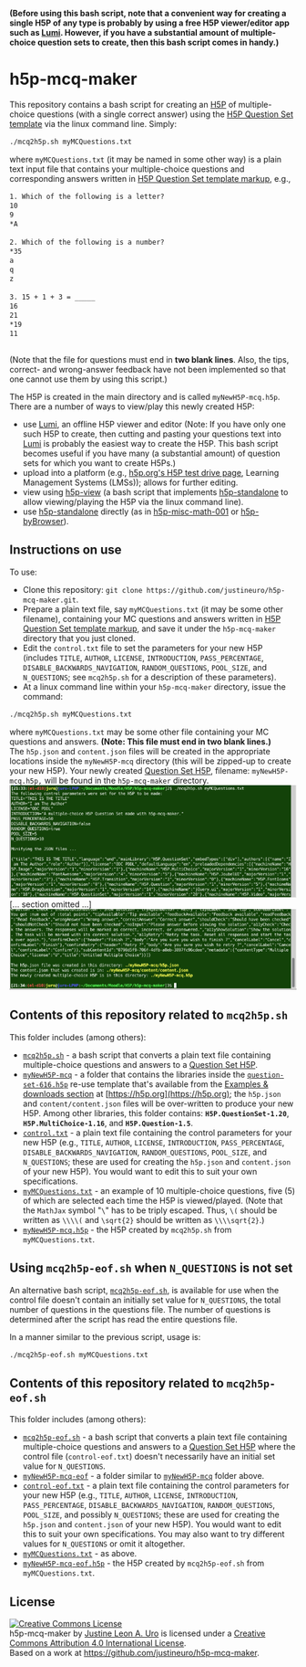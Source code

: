 **(Before using this bash script, note that a convenient way for creating a single H5P of any type is probably by using a free H5P viewer/editor app such as [Lumi](https://lumi.education/en/).  However, if you have a substantial amount of multiple-choice question sets to create, then this bash script comes in handy.)**  

# h5p-mcq-maker  

This repository contains a bash script for creating an [H5P](https://h5p.org) of multiple-choice questions (with a single correct answer) using the [H5P Question Set template](https://h5p.org/question-set) via the linux command line. Simply:  
```sh
./mcq2h5p.sh myMCQuestions.txt
```
where `myMCQuestions.txt` (it may be named in some other way) is a plain text input file that contains your multiple-choice questions and corresponding answers written in [H5P Question Set template markup](https://h5p.org/question-set), e.g.,  
```
1. Which of the following is a letter?
10
9
*A

2. Which of the following is a number?
*35
a
q
z

3. 15 + 1 + 3 = _____
16
21
*19
11


```
(Note that the file for questions must end in **two blank lines**.  Also, the tips, correct- and wrong-answer feedback have not been implemented so that one cannot use them by using this script.)  

The H5P is created in the main directory and is called `myNewH5P-mcq.h5p`.  There are a number of ways to view/play this newly created H5P:  

* use [Lumi](https://app.lumi.education/), an offline H5P viewer and editor (Note: If you have only one such H5P to create, then cutting and pasting your questions text into [Lumi](https://app.lumi.education/) is probably the easiest way to create the H5P. This bash script becomes useful if you have many (a substantial amount) of question sets for which you want to create H5Ps.)
* upload into a platform (e.g., [h5p.org's H5P test drive page](https://h5p.org/testdrive-h5p), Learning Management Systems (LMSs)); allows for further editing.
* view using [h5p-view](https://github.com/justineuro/h5p-view) (a bash script that implements [h5p-standalone](https://github.com/tunapanda/h5p-standalone) to allow viewing/playing the H5P via the linux command line).
* use [h5p-standalone](https://github.com/tunapanda/h5p-standalone) directly (as in [h5p-misc-math-001](https://justineuro.github.io/h5p-misc-math-001/) or [h5p-byBrowser](https://justineuro.github.io/h5p-byBrowser/)).

## Instructions on use
To use:

* Clone this repository: `git clone https://github.com/justineuro/h5p-mcq-maker.git`.
* Prepare a plain text file, say `myMCQuestions.txt` (it may be some other filename), containing your MC questions and answers written in [H5P Question Set template markup](https://h5p.org/question-set), and save it under the `h5p-mcq-maker` directory that you just cloned.
* Edit the `control.txt` file to set the parameters for your new H5P (includes  `TITLE`, `AUTHOR`, `LICENSE`, `INTRODUCTION`, `PASS_PERCENTAGE`, `DISABLE_BACKWARDS_NAVIGATION`, `RANDOM_QUESTIONS`, `POOL_SIZE`, and `N_QUESTIONS`; see `mcq2h5p.sh` for a description of these parameters).
* At a linux command line within your `h5p-mcq-maker` directory, issue the command:
```sh
./mcq2h5p.sh myMCQuestions.txt
```
where `myMCQuestions.txt` may be some other file containing your MC questions and answers.  **(Note: This file must end in two blank lines.)**  
The `h5p.json` and `content.json` files will be created in the appropriate locations inside the `myNewH5P-mcq` directory (this will be zipped-up to create your new H5P).  Your newly created [Question Set H5P](https://h5p.org/question-set), filename: `myNewH5P-mcq.h5p,` will be found in the `h5p-mcq-maker` directory.  
![](./h5p-mcq-maker-shot1.png)  
[... section omitted ...]  
![](./h5p-mcq-maker-shot2.png)

## Contents of this repository related to `mcq2h5p.sh`
This folder includes (among others):
  
* [`mcq2h5p.sh`](./mcq2h5p.sh) - a bash script that converts a plain text file containing multiple-choice questions and answers to a [Question Set H5P](https://h5p.org/question-set).
* [`myNewH5P-mcq`](./myNewH5P-mcq) - a folder that contains the libraries inside the [`question-set-616.h5p`](https://h5p.org/question-set) re-use template that's available from the [Examples & downloads section](https://h5p.org/content-types-and-applications) at [https://h5p.org](https://h5p.org); the `h5p.json` and `content/content.json` files will be over-written to produce your new H5P.  Among other libraries, this folder contains: __`H5P.QuestionSet-1.20`__, __`H5P.MultiChoice-1.16`__, and __`H5P.Question-1.5`__. 
* [`control.txt`](./control.txt) -  a plain text file containing the control parameters for your new H5P (e.g., `TITLE`, `AUTHOR`, `LICENSE`, `INTRODUCTION`, `PASS_PERCENTAGE`, `DISABLE_BACKWARDS_NAVIGATION`, `RANDOM_QUESTIONS`, `POOL_SIZE`, and `N_QUESTIONS`; these are used for creating the `h5p.json` and `content.json` of your new H5P).  You would want to edit this to suit your own specifications.
* [`myMCQuestions.txt`](./myMCQuestions.txt) - an example of 10 multiple-choice questions, five (5) of which are selected each time the H5P is viewed/played.  (Note that the `MathJax` symbol "`\`" has to be triply escaped.  Thus, `\(` should be written as `\\\\(` and `\sqrt{2}` should be written as `\\\\sqrt{2}`.)
* [`myNewH5P-mcq.h5p`](./myNewH5P-mcq.h5p) - the H5P created by `mcq2h5p.sh` from `myMCQuestions.txt`.

## Using `mcq2h5p-eof.sh` when `N_QUESTIONS` is not set
An alternative bash script, [`mcq2h5p-eof.sh`](./mcq2h5p-eof.sh), is available for use when the control file doesn't contain an initially set value for `N_QUESTIONS`, the total number of questions in the questions file.  The number of questions is determined after the script has read the entire questions file.  

In a manner similar to the previous script, usage is:
```bash
./mcq2h5p-eof.sh myMCQuestions.txt
```

## Contents of this repository related to `mcq2h5p-eof.sh`
This folder includes (among others):

* [`mcq2h5p-eof.sh`](./mcq2h5p-eof.sh) - a bash script that converts a plain text file containing multiple-choice questions and answers to a [Question Set H5P](https://h5p.org/question-set) where the control file (`control-eof.txt`) doesn't necessarily have an initial set value for `N_QUESTIONS`. 
* [`myNewH5P-mcq-eof`](./myNewH5P-mcq-eof) - a folder similar to [`myNewH5P-mcq`](./myNewH5P-mcq) folder above. 
* [`control-eof.txt`](./control-eof.txt) -  a plain text file containing the control parameters for your new H5P (e.g., `TITLE`, `AUTHOR`, `LICENSE`, `INTRODUCTION`, `PASS_PERCENTAGE`, `DISABLE_BACKWARDS_NAVIGATION`, `RANDOM_QUESTIONS`, `POOL_SIZE`, and possibly `N_QUESTIONS`; these are used for creating the `h5p.json` and `content.json` of your new H5P).  You would want to edit this to suit your own specifications.  You may also want to try different values for `N_QUESTIONS` or omit it altogether.
* [`myMCQuestions.txt`](./myMCQuestions.txt) - as above.
* [`myNewH5P-mcq-eof.h5p`](./myNewH5P-mcq-eof.h5p) - the H5P created by `mcq2h5p-eof.sh` from `myMCQuestions.txt`.

## License
<a rel="license" href="http://creativecommons.org/licenses/by/4.0/"><img alt="Creative Commons License" style="border-width:0" src="https://i.creativecommons.org/l/by/4.0/80x15.png" /></a><br /><span xmlns:dct="http://purl.org/dc/terms/" property="dct:title">h5p-mcq-maker</span> by <a xmlns:cc="http://creativecommons.org/ns#" href="https://github.com/justineuro/" property="cc:attributionName" rel="cc:attributionURL">Justine Leon A. Uro</a> is licensed under a <a rel="license" href="http://creativecommons.org/licenses/by/4.0/">Creative Commons Attribution 4.0 International License</a>.<br />Based on a work at <a xmlns:dct="http://purl.org/dc/terms/" href="https://github.com/justineuro/h5p-mcq-maker" rel="dct:source">https://github.com/justineuro/h5p-mcq-maker</a>.
